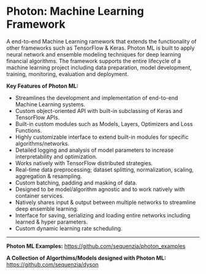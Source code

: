 # Photon: Machine Learning Framework
A end-to-end Machine Learning ramework that extends the functionality of other frameworks such as TensorFlow & Keras. Photon ML is built to apply neural network and ensemble modeling techniques for deep learning financial algorithms. The framework supports the entire lifecycle of a machine learning project including data preparation, model development, training, monitoring, evaluation and deployment.

**Key Features of Photon ML:**

- Streamlines the development and implementation of end-to-end Machine Learning systems.
- Custom object-oriented API with built-in subclassing of Keras and TensorFlow APIs.
- Built-in custom modules such as Models, Layers, Optimizers and Loss Functions.
- Highly customizable interface to extend built-in modules for specific algorithms/networks.
- Detailed logging and analysis of model parameters to increase interpretability and optimization.
- Works natively with TensorFlow distributed strategies.
- Real-time data preprocessing; dataset splitting, normalization, scaling, aggregation & resampling.
- Custom batching, padding and masking of data.
- Designed to be model/algorithm agnostic and to work natively with container services.
- Natively shares input & output between multiple networks to streamline deep ensemble learning.
- Interface for saving, serializing and loading entire networks including learned & hyper parameters.
- Custom dynamic learning rate scheduling.

---
**Photon ML Examples:** https://github.com/sequenzia/photon_examples

**A Collection of Algorthims/Models designed with Photon ML:** https://github.com/sequenzia/dyson
